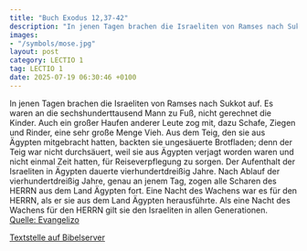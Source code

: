 ```yaml
---
title: "Buch Exodus 12,37-42"
description: "In jenen Tagen brachen die Israeliten von Ramses nach Sukkot auf. Es waren an die sechshunderttausend Mann zu Fuß, nicht gerechnet die Kinder. Auch ein großer Haufen anderer Leute zog mit, dazu Schafe, Ziegen und Rinder, eine sehr große Menge Vieh. Aus dem Teig, den sie aus Ägypt...."
images:
- "/symbols/mose.jpg"
layout: post
category: LECTIO 1
tag: LECTIO 1
date: 2025-07-19 06:30:46 +0100
---
```

In jenen Tagen brachen die Israeliten von Ramses nach Sukkot auf. Es waren an die sechshunderttausend Mann zu Fuß, nicht gerechnet die Kinder.
Auch ein großer Haufen anderer Leute zog mit, dazu Schafe, Ziegen und Rinder, eine sehr große Menge Vieh.
Aus dem Teig, den sie aus Ägypten mitgebracht hatten, backten sie ungesäuerte Brotfladen; denn der Teig war nicht durchsäuert, weil sie aus Ägypten verjagt worden waren und nicht einmal Zeit hatten, für Reiseverpflegung zu sorgen.<!--more-->
Der Aufenthalt der Israeliten in Ägypten dauerte vierhundertdreißig Jahre.
Nach Ablauf der vierhundertdreißig Jahre, genau an jenem Tag, zogen alle Scharen des HERRN aus dem Land Ägypten fort.
Eine Nacht des Wachens war es für den HERRN, als er sie aus dem Land Ägypten herausführte. Als eine Nacht des Wachens für den HERRN gilt sie den Israeliten in allen Generationen.<br>
[Quelle: Evangelizo](https://evangeliumtagfuertag.org/DE/gospel)

[Textstelle auf Bibelserver](https://www.bibleserver.com/EU/2.Mose12,37-42)
